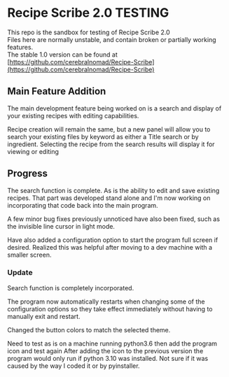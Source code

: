 # Recipe Scribe 2.0 TESTING

This repo is the sandbox for testing of Recipe Scribe 2.0  
Files here are normally unstable, and contain broken or partially working features.  
The stable 1.0 version can be found at [https://github.com/cerebralnomad/Recipe-Scribe](https://github.com/cerebralnomad/Recipe-Scribe)

## Main Feature Addition

The main development feature being worked on is a search and display of your 
existing recipes with editing capabilities.

Recipe creation will remain the same, but a new panel will allow you to search 
your existing files by keyword as either a Title search or by ingredient.
Selecting the recipe from the search results will display it for viewing or editing
 
## Progress

The search function is complete. As is the ability to edit and save existing recipes.
That part was developed stand alone and I'm now working on incorporating that code 
back into the main program.

A few minor bug fixes previously unnoticed have also been fixed, such as the invisible 
line cursor in light mode. 

Have also added a configuration option to start the program full screen if desired.
Realized this was helpful after moving to a dev machine with a smaller screen.

### Update

Search function is completely incorporated.

The program now automatically restarts when changing some of the configuration
options so they take effect immediately without having to manually exit and
restart.

Changed the button colors to match the selected theme.

Need to test as is on a machine running python3.6 then add the program icon and
test again
After adding the icon to the previous version the program would only run if
python 3.10 was installed.
Not sure if it was caused by the way I coded it or by pyinstaller.





